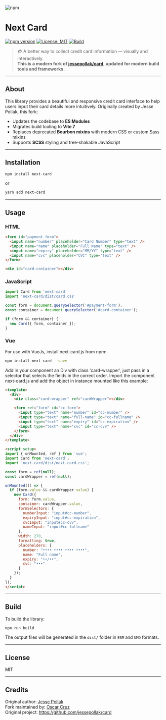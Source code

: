![npm](https://img.shields.io/npm/v/next-card)

# Next Card

[![npm version](https://img.shields.io/npm/v/next-card.svg)](https://www.npmjs.com/package/next-card)
[![License: MIT](https://img.shields.io/badge/license-MIT-blue.svg)](LICENSE)
[![Build](https://img.shields.io/badge/build-passing-brightgreen.svg)]()

> 💳 A better way to collect credit card information — visually and interactively.  
> **This is a modern fork of [jessepollak/card](https://github.com/jessepollak/card), updated for modern build tools and frameworks.**

---

## About

This library provides a beautiful and responsive credit card interface to help users input their card details more intuitively. Originally created by Jesse Pollak, this fork:

- Updates the codebase to **ES Modules**
- Migrates build tooling to **Vite 7**
- Replaces deprecated **Bourbon mixins** with modern CSS or custom Sass mixins
- Supports **SCSS** styling and tree-shakable JavaScript

---

## Installation

```bash
npm install next-card
```

or

```bash
yarn add next-card
```

---

## Usage

### HTML

```html
<form id="payment-form">
  <input name="number" placeholder="Card Number" type="text" />
  <input name="name" placeholder="Full Name" type="text" />
  <input name="expiry" placeholder="MM/YY" type="text" />
  <input name="cvc" placeholder="CVC" type="text" />
</form>

<div id="card-container"></div>
```

### JavaScript

```js
import Card from 'next-card'
import 'next-card/dist/card.css'

const form = document.querySelector('#payment-form');
const container = document.querySelector('#card-container');

if (form && container) {
  new Card({ form, container });
}
```

### Vue

For use with VueJs, install next-card.js from npm:

```bash
npm install next-card --save

```
Add in your component an Div with class 'card-wrapper', just pass in a selector that selects the fields in the correct order. Import the component next-card.js and add the object in instance mounted like this example:
```html
<template>
  <div>
    <div class="card-wrapper" ref="cardWrapper"></div>

    <form ref="form" id="cc-form">
      <input type="text" name="number" id="cc-number" />
      <input type="text" name="full-name" id="cc-fullname" />
      <input type="text" name="expiry" id="cc-expiration" />
      <input type="text" name="cvc" id="cc-cvv" />
    </form>
  </div>
</template>

<script setup>
import { onMounted, ref } from 'vue';
import Card from 'next-card';
import 'next-card/dist/next-card.css';

const form = ref(null);
const cardWrapper = ref(null);

onMounted(() => {
  if (form.value && cardWrapper.value) {
    new Card({
      form: form.value,
      container: cardWrapper.value,
      formSelectors: {
        numberInput: "input#cc-number",
        expiryInput: "input#cc-expiration",
        cvcInput: "input#cc-cvv",
        nameInput: "input#cc-fullname"
      },
      width: 270,
      formatting: true,
      placeholders: {
        number: "•••• •••• •••• ••••",
        name: "Full name",
        expiry: "••/••",
        cvc: "•••"
      }
    });
  }
});
</script>
```

---

## Build

To build the library:

```bash
npm run build
```

The output files will be generated in the `dist/` folder in `ESM` and `UMD` formats.

---

## License

MIT

---

## Credits

Original author: [Jesse Pollak](https://github.com/jessepollak)  
Fork maintained by: [Oscar Cruz](https://github.com/ocruzsec)  
Original project: https://github.com/jessepollak/card